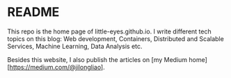 # README

This repo is the home page of little-eyes.github.io. I write different tech topics on this blog: Web development, Containers, Distributed and Scalable Services, Machine Learning, Data Analysis etc. 

Besides this website, I also publish the articles on [my Medium home][https://medium.com/@jilongliao].